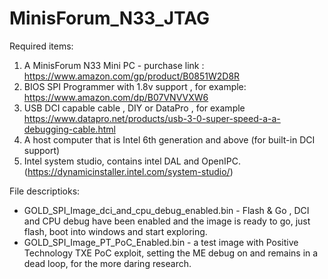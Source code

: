 # MinisForum_N33_JTAG

Required items:
1. A MinisForum N33 Mini PC - purchase link : https://www.amazon.com/gp/product/B0851W2D8R
2. BIOS SPI Programmer with 1.8v support , for example: https://www.amazon.com/dp/B07VNVVXW6
3. USB DCI capable cable , DIY or DataPro , for example https://www.datapro.net/products/usb-3-0-super-speed-a-a-debugging-cable.html
4. A host computer that is Intel 6th generation and above (for built-in DCI support)
5. Intel system studio, contains intel DAL and OpenIPC. (https://dynamicinstaller.intel.com/system-studio/)

File descriptioks:
- GOLD_SPI_Image_dci_and_cpu_debug_enabled.bin - Flash & Go , DCI and CPU debug have been enabled and the image is ready to go, just flash, boot into windows and start exploring.
- GOLD_SPI_Image_PT_PoC_Enabled.bin - a test image with Positive Technology TXE PoC exploit, setting the ME debug on and remains in a dead loop, for the more daring research.

